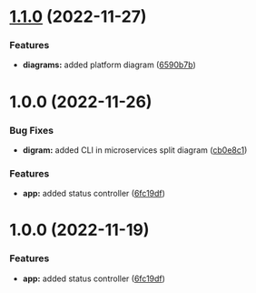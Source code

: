 # [1.1.0](https://github.com/IonitaCatalin/now-web-project/compare/1.0.0...1.1.0) (2022-11-27)


### Features

* **diagrams:** added platform diagram ([6590b7b](https://github.com/IonitaCatalin/now-web-project/commit/6590b7b5dba0fb7db6580fc16703882ec5135632))

# 1.0.0 (2022-11-26)


### Bug Fixes

* **digram:** added CLI in microservices split diagram ([cb0e8c1](https://github.com/IonitaCatalin/now-web-project/commit/cb0e8c1f7aadff44ff2eb4df7efe5db4587240ce))


### Features

* **app:** added status controller ([6fc19df](https://github.com/IonitaCatalin/now-web-project/commit/6fc19df2f0dd4687fec7f0737188d673b65d2076))

# 1.0.0 (2022-11-19)


### Features

* **app:** added status controller ([6fc19df](https://github.com/IonitaCatalin/now-web-project/commit/6fc19df2f0dd4687fec7f0737188d673b65d2076))
